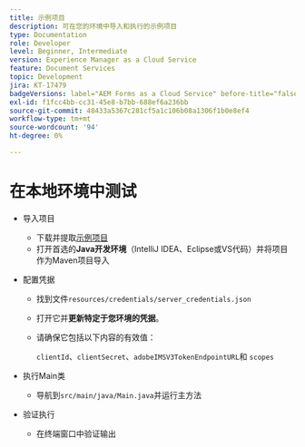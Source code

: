 ```yaml
---
title: 示例项目
description: 可在您的环境中导入和执行的示例项目
type: Documentation
role: Developer
level: Beginner, Intermediate
version: Experience Manager as a Cloud Service
feature: Document Services
topic: Development
jira: KT-17479
badgeVersions: label="AEM Forms as a Cloud Service" before-title="false"
exl-id: f1fcc4bb-cc31-45e8-b7bb-688ef6a236bb
source-git-commit: 48433a5367c281cf5a1c106b08a1306f1b0e8ef4
workflow-type: tm+mt
source-wordcount: '94'
ht-degree: 0%

---
```


# 在本地环境中测试

* 导入项目

   * 下载并提取[示例项目](./assets/formsdocumentservices.zip)
   * 打开首选的&#x200B;**Java开发环境**（IntelliJ IDEA、Eclipse或VS代码）并将项目作为Maven项目导入
* 配置凭据

   * 找到文件`resources/credentials/server_credentials.json`
   * 打开它并&#x200B;**更新特定于您环境的凭据**。
   * 请确保它包括以下内容的有效值：

     `clientId`、`clientSecret`、`adobeIMSV3TokenEndpointURL`和
     `scopes`

* 执行Main类

   * 导航到`src/main/java/Main.java`并运行主方法

* 验证执行
   * 在终端窗口中验证输出
